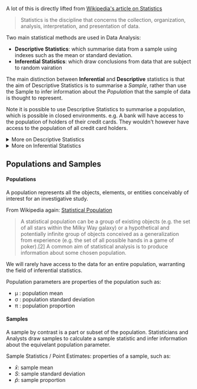 
A lot of this is directly lifted from [Wikipedia's article on Statistics](https://en.wikipedia.org/wiki/Statistics#Inferential_statistics)

> Statistics is the discipline that concerns the collection, organization, analysis, interpretation, and presentation of data.

Two main statistical methods are used in Data Analysis:

- __Descriptive Statistics__: which summarise data from a sample using indexes such as the mean or standard deviation.
- __Inferential Statistics__: which draw conclusions from data that are subject to random vairation

The main distinction between __Inferential__ and __Descriptive__ statistics is that the aim of Descriptive Statistics is to summarise a _Sample_, rather than use the Sample to infer information about the _Population_ that the sample of data is thought to represent.

Note it is possible to use Descriptive Statistics to summarise a population, which is possible in closed environments. e.g. A bank will have access to the population of holders of their credit cards. They wouldn't however have access to the population of all credit card holders.

<details>
<summary>
More on Descriptive Statistics
</summary>

A descriptive statistic is a summary statistic that quantitatively describes or summarizes features of a collection of information, so descriptive statistics is the process of using and analysing those statistics.

Common descriptive statistics:

  - __Measures of Centrality__ (sometimes called _central tendency_):
      - mean
      - median
      - mode
  - __Measures of spread__ (sometimes called _dispersion_):
      - range
      - interquartile range
      - variance
      - standard deviation
      
</details>

<details>
<summary>
More on Inferential Statistics
</summary>

Statistical inference is the process of using Data Analysis to deduce the properties of an underlying probability distribution. Inferential Statistics infers properties of a population. It is assumed that the observed data set (data we have access to) has been sampled from a larger population. This is in contrast to Descriptive Statistics, which does not rest on the assumption that the data come from a larger population.

Common statistical inference practices:

  - hypothesis testing
  - calculating confidence intervals
  - analysis of variance
  - regression analysis
  
</details>

## Populations and Samples

#### Populations

A population represents all the objects, elements, or entities conceivably of interest for an investigative study.

From Wikipedia again: [Statistical Population](https://en.wikipedia.org/wiki/Statistical_population)

> A statistical population can be a group of existing objects (e.g. the set of all stars within the Milky Way galaxy) or a hypothetical and potentially infinite group of objects conceived as a generalization from experience (e.g. the set of all possible hands in a game of poker).[2] A common aim of statistical analysis is to produce information about some chosen population.

We will rarely have access to the data for an entire population, warranting the field of inferential statistics.

Population parameters are properties of the population such as:

  - µ : population mean
  - σ : population standard deviation
  - π : population proportion


#### Samples

A sample by contrast is a part or subset of the population. Statisticians and Analysts draw samples to calculate a sample statistic and infer information about the equivelant population parameter.

Sample Statistics / Point Estimates: properties of a sample, such as:

  - $\bar x$: sample mean
  - $S$: sample standard deviation
  - $\hat p$: sample proportion

